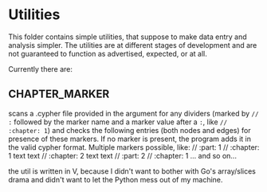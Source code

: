 # Utilities

This folder contains simple utilities, that suppose to make data entry and analysis simpler. The utilities are at different stages of development and are not guaranteed to function as advertised, expected, or at all.

Currently there are:

## CHAPTER_MARKER

scans a .cypher file provided in the argument for any dividers (marked by `// :` followed by the marker name and a marker value after a `:`, like `// :chapter: 1`) and checks the following entries (both nodes and edges) for presence of these markers. If no marker is present, the program adds it in the valid cypher format. Multiple markers possible, like:
    // :part: 1 
    // :chapter: 1 text text 
    // :chapter: 2 text text 
    // :part: 2 
    // :chapter: 1
... and so on...

the util is written in V, because I didn't want to bother with Go's array/slices drama and didn't want to let the Python mess out of my machine.
